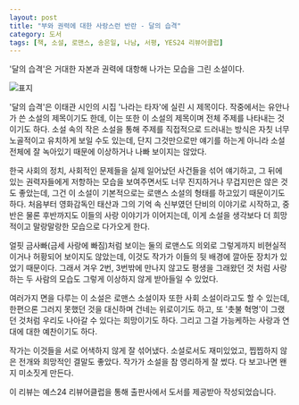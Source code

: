 ```yaml
---
layout: post
title: "부와 권력에 대한 사랑스런 반란 - 달의 습격"
category: 도서
tags: [책, 소설, 로맨스, 송은일, 나남, 서평, YES24 리뷰어클럽]
---
```


'달의 습격'은
거대한 자본과 권력에 대항해 나가는 모습을 그린 소설이다.

![표지](https://lh3.googleusercontent.com/SpVDwC6Qoexc61jLVeYLxVpwj9Gj2rXdssMLfQaITE7PKP4KihMVbUIYI2SrQuBePbu0pzMoKjoL0Q=s480)

'달의 습격'은 이태관 시인의 시집 '나라는 타자'에 실린 시 제목이다.
작중에서는 유안나가 쓴 소설의 제목이기도 한데,
이는 또한 이 소설의 제목이며
전체 주제를 나타내는 것이기도 하다.
소설 속의 작은 소설을 통해 주제를 직접적으로 드러내는 방식은
자칫 너무 노골적이고 유치하게 보일 수도 있는데,
단지 그것만으로만 얘기를 하는게 아니라
소설 전체에 잘 녹아있기 때문에 이상하거나 나빠 보이지는 않았다.

한국 사회의 정치, 사회적인 문제들을
실제 일어났던 사건들을 섞어 얘기하고,
그 뒤에 있는 권력자들에게 저항하는 모습을 보여주면서도
너무 진지하거나 무겁지만은 않은 것도 좋았는데,
그건 이 소설이 기본적으로는 로맨스 소설의 형태를 하고있기 때문이기도 하다.
처음부터 영화감독인 태산과 그의 기억 속 신부였던 단비의 이야기로 시작하고,
중반은 물론 후반까지도 이들의 사랑 이야기가 이어지는데,
이게 소설을 생각보다 더 희망적이고 말랑말랑한 모습으로 다가오게 한다.

얼핏 금사빠(금세 사랑에 빠짐)처럼 보이는 둘의 로맨스도
의외로 그렇게까지 비현실적이거나 허황되어 보이지도 않았는데,
이것도 작가가 이들의 뒷 배경에 깔아둔 장치가 있었기 때문이다.
그래서 겨우 2번, 3번밖에 만나지 않고도
평생을 그래왔던 것 처럼 사랑하는 두 사람의 모습도
그렇게 이상하지 않게 받아들일 수 있었다.

여러가지 면을 다루는 이 소설은
로맨스 소설이자 또한 사회 소설이라고도 할 수 있는데,
한편으론 그러지 못했던 것을 대신하며 건네는 위로이기도 하고,
또 '촛불 혁명'이 그랬던 것처럼 우리도 나아갈 수 있다는 희망이기도 하다.
그리고 그걸 가능케하는 사랑과 연대에 대한 예찬이기도 하다.

작가는 이것들을 서로 어색하지 않게 잘 섞어냈다.
소설로서도 재미있었고,
찝찝하지 않은 전개와 희망적인 결말도 좋았다.
작가가 소설을 참 영리하게 잘 썼다.
다 보고나면 왠지 미소짓게 만든다.



<div class="im im-info">
이 리뷰는 예스24 리뷰어클럽을 통해 출판사에서 도서를 제공받아 작성되었습니다.
</div>
